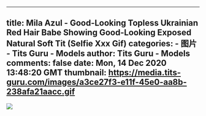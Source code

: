 
---
title: Mila Azul - Good-Looking Topless Ukrainian Red Hair Babe Showing Good-Looking Exposed Natural Soft Tit (Selfie Xxx Gif)
categories: 
    - 图片
    - Tits Guru - Models
author: Tits Guru - Models
comments: false
date: Mon, 14 Dec 2020 13:48:20 GMT
thumbnail: https://media.tits-guru.com/images/a3ce27f3-e11f-45e0-aa8b-238afa21aacc.gif
---

<div>   
<img src="https://media.tits-guru.com/images/a3ce27f3-e11f-45e0-aa8b-238afa21aacc.gif" referrerpolicy="no-referrer">  
</div>
            